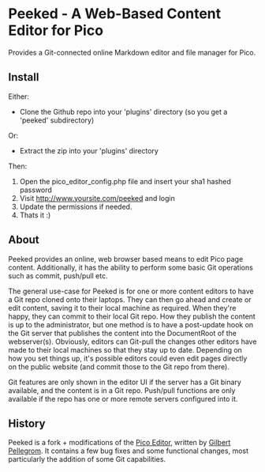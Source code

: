 Peeked - A Web-Based Content Editor for Pico
============================================

Provides a Git-connected online Markdown editor and file manager for Pico.

Install
-------

Either:

* Clone the Github repo into your 'plugins' directory (so you get a 'peeked' subdirectory)

Or:

* Extract the zip into your 'plugins' directory

Then:

1. Open the pico_editor_config.php file and insert your sha1 hashed password
2. Visit http://www.yoursite.com/peeked and login
3. Update the permissions if needed.
4. Thats it :)

About
-----

Peeked provides an online, web browser based means to edit Pico page content. Additionally, it has the ability to perform some basic Git operations such as commit, push/pull etc.

The general use-case for Peeked is for one or more content editors to have a Git repo cloned onto their laptops. They can then go ahead and create or edit content, saving it to their local machine as required. When they're happy, they can commit to their local Git repo. How they publish the content is up to the administrator, but one method is to have a post-update hook on the Git server that publishes the content into the DocumentRoot of the webserver(s). Obviously, editors can Git-pull the changes other editors have made to their local machines so that they stay up to date. Depending on how you set things up, it's possible editors could even edit pages directly on the public website (and commit those to the Git repo from there).

Git features are only shown in the editor UI if the server has a Git binary available, and the content is in a Git repo. Push/pull functions are only available if the repo has one or more remote servers configured into it.

History
-------

Peeked is a fork + modifications of the [Pico Editor](https://github.com/gilbitron/Pico-Editor-Plugin), written by [Gilbert Pellegrom](https://github.com/gilbitron). It contains a few bug fixes and some functional changes, most particularly the addition of some Git capabilities.

